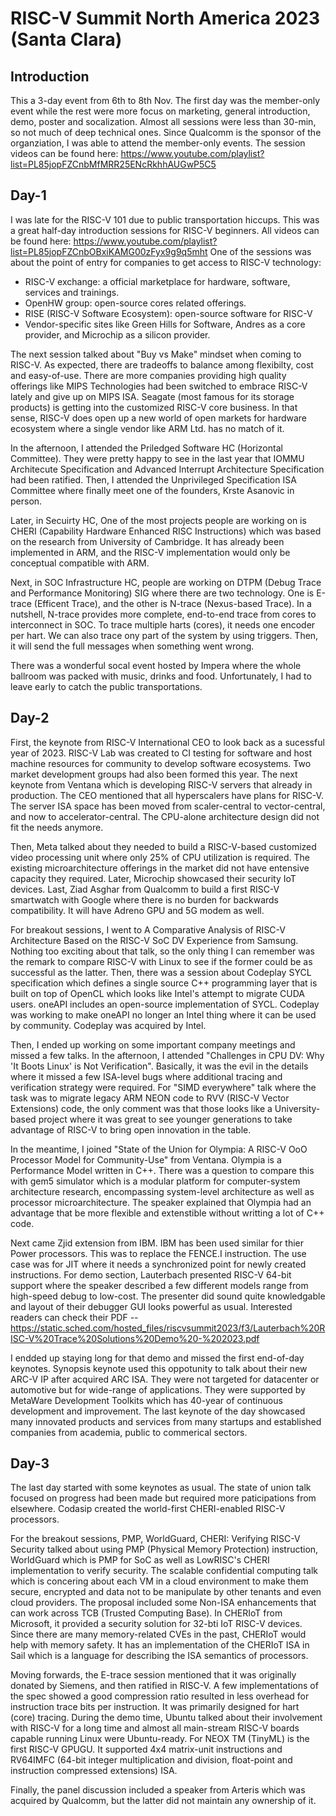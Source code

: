# RISC-V Summit North America 2023 (Santa Clara)
## Introduction
This a 3-day event from 6th to 8th Nov. The first day was the member-only event while the rest were more focus on marketing, general introduction, demo, poster and socalization. Almost all sessions were less than 30-min, so not much of deep technical ones. Since Qualcomm is the sponsor of the organziation, I was able to attend the member-only events. The session videos can be found here: https://www.youtube.com/playlist?list=PL85jopFZCnbMfMRR25ENcRkhhAUGwP5C5
## Day-1
I was late for the RISC-V 101 due to public transportation hiccups. This was a great half-day introduction sessions for RISC-V beginners. All videos can be found here: https://www.youtube.com/playlist?list=PL85jopFZCnbOBxiKAMG00zFyx9g9q5mht One of the sessions was about the point of entry for companies to get access to RISC-V technology:
- RISC-V exchange: a official marketplace for hardware, software, services and trainings.
- OpenHW group: open-source cores related offerings.
- RISE (RISC-V Software Ecosystem): open-source software for RISC-V
- Vendor-specific sites like Green Hills for Software, Andres as a core provider, and Microchip as a silicon provider.

The next session talked about "Buy vs Make" mindset when coming to RISC-V. As expected, there are tradeoffs to balance among flexibilty, cost and easy-of-use. There are more companies providing high quality offerings like MIPS Technologies had been switched to embrace RISC-V lately and give up on MIPS ISA. Seagate (most famous for its storage products) is getting into the customized RISC-V core business. In that sense, RISC-V does open up a new world of open markets for hardware ecosystem where a single vendor like ARM Ltd. has no match of it.

In the afternoon, I attended the Priledged Software HC (Horizontal Committee). They were pretty happy to see in the last year that IOMMU Architecute Specification and Advanced Interrupt Architecture Specification had been ratified. Then, I attended the Unprivileged Specification ISA Committee where finally meet one of the founders, Krste Asanovic in person.

Later, in Secuirty HC, One of the most projects people are working on is CHERI (Capability Hardware Enhanced RISC Instructions) which was based on the research from University of Cambridge. It has already been implemented in ARM, and the RISC-V implementation would only be conceptual compatible with ARM.

Next, in SOC Infrastructure HC, people are working on DTPM (Debug Trace and Performance Monitoring) SIG where there are two technology. One is E-trace (Efficent Trace), and the other is N-trace (Nexus-based Trace). In a nutshell, N-trace provides more complete, end-to-end trace from cores to interconnect in SOC. To trace multiple harts (cores), it needs one encoder per hart. We can also trace ony part of the system by using triggers. Then, it will send the full messages when something went wrong.

There was a wonderful socal event hosted by Impera where the whole ballroom was packed with music, drinks and food. Unfortunately, I had to leave early to catch the public transportations.
## Day-2
First, the keynote from RISC-V International CEO to look back as a sucessful year of 2023. RISC-V Lab was created to CI testing for software and host machine resources for community to develop software ecosystems. Two market development groups had also been formed this year. The next keynote from Ventana which is developing RISC-V servers that already in production. The CEO mentioned that all hyperscalers have plans for RISC-V. The server ISA space has been moved from scaler-central to vector-central, and now to accelerator-central. The CPU-alone architecture design did not fit the needs anymore.

Then, Meta talked about they needed to build a RISC-V-based customized video processing unit where only 25% of CPU utilization is required. The existing microarchitecture offerings in the market did not have entensive capacity they required. Later, Microchip showcased their security IoT devices. Last, Ziad Asghar from Qualcomm to build a first RISC-V smartwatch with Google where there is no burden for backwards compatibility. It will have Adreno GPU and 5G modem as well.

For breakout sessions, I went to A Comparative Analysis of RISC-V Architecture Based on the RISC-V SoC DV Experience from Samsung. Nothing too exciting about that talk, so the only thing I can remember was the remark to compare RISC-V with Linux to see if the former could be as successful as the latter. Then, there was a session about Codeplay SYCL specification which defines a single source C++ programming layer that is built on top of OpenCL which looks like Intel's attempt to migrate CUDA users. oneAPI includes an open-source implementation of SYCL. Codeplay was working to make oneAPI no longer an Intel thing where it can be used by community. Codeplay was acquired by Intel.

Then, I ended up working on some important company meetings and missed a few talks. In the afternoon, I attended "Challenges in CPU DV: Why 'It Boots Linux' is Not Verification". Basically, it was the evil in the details where it missed a few ISA-level bugs where additional tracing and verification strategy were required. For "SIMD everywhere" talk where the task was to migrate legacy ARM NEON code to RVV (RISC-V Vector Extensions) code, the only comment was that those looks like a University-based project where it was great to see younger generations to take advantage of RISC-V to bring open innovation in the table.

In the meantime, I joined "State of the Union for Olympia: A RISC-V OoO Processor Model for Community-Use" from Ventana. Olympia is a Performance Model written in C++. There was a question to compare this with gem5 simulator which is a modular platform for computer-system architecture research, encompassing system-level architecture as well as processor microarchitecture. The speaker explained that Olympia had an advantage that be more flexible and extenstible without writting a lot of C++ code.

Next came Zjid extension from IBM. IBM has been used similar for thier Power processors. This was to replace the FENCE.I instruction. The use case was for JIT where it needs a synchronized point for newly created instructions. For demo section, Lauterbach presented RISC-V 64-bit support where the speaker described a few different models range from high-speed debug to low-cost. The presenter did sound quite knowledgable and layout of their debugger GUI looks powerful as usual. Interested readers can check their PDF --https://static.sched.com/hosted_files/riscvsummit2023/f3/Lauterbach%20RISC-V%20Trace%20Solutions%20Demo%20-%202023.pdf

I endded up staying long for that demo and missed the first end-of-day keynotes. Synopsis keynote used this oppotunity to talk about their new ARC-V IP after acquired ARC ISA. They were not targeted for datacenter or automotive but for wide-range of applications. They were supported by MetaWare Development Toolkits which has 40-year of continuous development and improvement. The last keynote of the day showcased many innovated products and services from many startups and established companies from academia, public to commerical sectors.
## Day-3
The last day started with some keynotes as usual. The state of union talk focused on progress had been made but required more paticipations from elsewhere. Codasip created the world-first CHERI-enabled RISC-V processors.

For the breakout sessions, PMP, WorldGuard, CHERI: Verifying RISC-V Security talked about using PMP (Physical Memory Protection) instruction, WorldGuard which is PMP for SoC as well as LowRISC's CHERI implementation to verify security. The scalable confidential computing talk which is concering about each VM in a cloud environment to make them secure, encrypted and data not to be manipulate by other tenants and even cloud providers. The proposal included some Non-ISA enhancements that can work across TCB (Trusted Computing Base). In CHERIoT from Microsoft, it provided a security solution for 32-bti IoT RISC-V devices. Since there are many memory-related CVEs in the past, CHERIoT would help with memory safety. It has an implementation of the CHERIoT ISA in Sail which is a language for describing the ISA semantics of processors.

Moving forwards, the E-trace session mentioned that it was originally donated by Siemens, and then ratified in RISC-V. A few implementations of the spec showed a good compression ratio resulted in less overhead for instruction trace bits per instruction. It was primarily designed for hart (core) tracing. During the demo time, Ubuntu talked about their involvement with RISC-V for a long time and almost all main-stream RISC-V boards capable running Linux were Ubuntu-ready. For NEOX TM (TinyML) is the first RISC-V GPUGU. It supported 4x4 matrix-unit instructions and RV64IMFC (64-bit integer multiplication and division, float-point and instruction compressed extensions) ISA.

Finally, the panel discussion included a speaker from Arteris which was acquired by Qualcomm, but the latter did not maintain any ownership of it.
